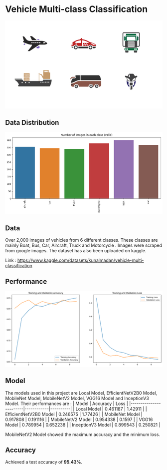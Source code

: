 # Vehicle Multi-class Classification
![Alt Text](./gif_file.gif)

## Data Distribution
![Alt Text](./images/data.png)

## Data
Over 2,000 images of vehicles from 6 different classes. These classes are mainly Boat, Bus, Car, Aircraft, Truck and Motorcycle . Images were scraped from google images.
The dataset has also been uploaded on kaggle.

Link : https://www.kaggle.com/datasets/kunalmadan/vehicle-multi-classification


## Performance
![Alt Text](./images/graphone.png)

## Model
The models used in this project are Local Model, EfficientNetV2B0 Model, MobileNet Model, MobileNetV2 Model, VGG16 Model and InceptionV3 Model.
Their performances are : 
| Model                  | Accuracy   | Loss     |
|------------------------|------------|----------|
| Local Model            | 0.461187   | 1.42911  |
| EfficientNetV2B0 Model | 0.246575   | 1.77426  |
| MobileNet Model        | 0.917808   | 0.191116 |
| MobileNetV2 Model      | 0.954338   | 0.1597   |
| VGG16 Model            | 0.789954   | 0.652238 |
| InceptionV3 Model      | 0.899543   | 0.250821 |

MobileNetV2 Model showed the maximum accuracy and the minimum loss.

## Accuracy
Achieved a test accuracy of **95.43%**.
